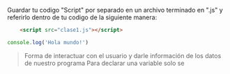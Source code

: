 Guardar tu codigo "Script" por separado en un archivo terminado en ".js" y referirlo dentro de tu codigo de la siguiente manera:
```html
	<script src="clase1.js"></script>
```

```javascript
console.log('Hola mundo!')
```
> Forma de interactuar con el usuario y darle información de los datos de nuestro programa
Para declarar una variable solo se 